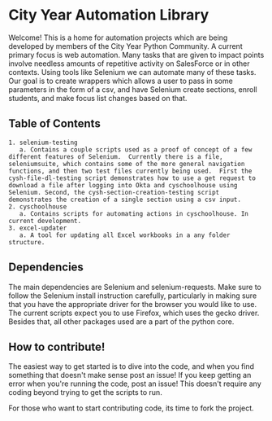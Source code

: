 # City Year Automation Library

Welcome!  This is a home for automation projects which are being developed by members of the City Year Python Community. A current primary focus is web automation.  Many tasks that are given to impact points involve needless amounts of repetitive activity on SalesForce or in other contexts.  Using tools like Selenium we can automate many of these tasks.  Our goal is to create wrappers which allows a user to pass in some parameters in the form of a csv, and have Selenium create sections, enroll students, and make focus list changes based on that. 

## Table of Contents
    
    1. selenium-testing
       a. Contains a couple scripts used as a proof of concept of a few different features of Selenium.  Currently there is a file, seleniumsuite, which contains some of the more general navigation functions, and then two test files currently being used.  First the cysh-file-dl-testing script demonstrates how to use a get request to download a file after logging into Okta and cyschoolhouse using Selenium. Second, the cysh-section-creation-testing script demonstrates the creation of a single section using a csv input.
    2. cyschoolhouse
       a. Contains scripts for automating actions in cyschoolhouse. In current development.
    3. excel-updater
       a. A tool for updating all Excel workbooks in a any folder structure. 

## Dependencies
The main dependencies are Selenium and selenium-requests.  Make sure to follow the Selenium install instruction carefully, particularly in making sure that you have the appropriate driver for the browser you would like to use. The current scripts expect you to use Firefox, which uses the gecko driver. Besides that, all other packages used are a part of the python core. 

## How to contribute!

The easiest way to get started is to dive into the code, and when you find something that doesn't make sense post an issue!  If you keep getting an error when you're running the code, post an issue!  This doesn't require any coding beyond trying to get the scripts to run.  

For those who want to start contributing code, its time to fork the project.
